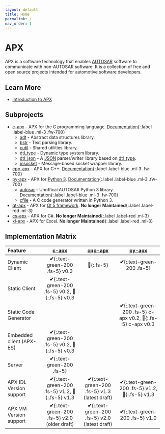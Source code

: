 ```yaml
---
layout: default
title: Home
permalink: /
nav_order: 1
---
```


# APX

APX is a software technology that enables [AUTOSAR](https://www.autosar.org/) software to communicate with non-AUTOSAR software.
It is a collection of free and open source projects intended for automotive software developers.

## Learn More

- [Introduction to APX](/apx/introduction)

## Subprojects

<!--
[APX C Docs][90]{: .btn .btn-red }
[APX Qt 5 Docs][91]{: .btn .btn-green }
[APX Python Docs][92]{: .btn .btn-blue }
-->

* [c-apx][0] - APX for the C programming language. [Documentation][90]{:.label .label-blue .ml-3 .fw-700}
  * [adt][1] - Abstract data structures library.
  * [bstr][2] - Text parsing library.
  * [cutil][3] - Shared utilities library.
  * [dtl_type][4] - Dynamic type system library.
  * [dtl_json][5] - A [JSON][6] parser/writer library based on [dtl_type][4].
  * [msocket][7] - Message-based socket wrapper library.
* [cpp-apx][50] - APX for C++. [Documentation][91]{:.label .label-blue .ml-3 .fw-700}
* [py-apx][20] - APX for [Python 3][21]. [Documentation][92]{:.label .label-blue .ml-3 .fw-700}
  * [autosar][22] - Unoffical AUTOSAR Python 3 library. [Documentation][93]{:.label .label-blue .ml-3 .fw-700}
  * [cfile][23] - A C code generator written in Python 3.
* [qt-apx][10] - APX for [Qt 5 framework][11]. **No longer Maintained**{:.label .label-red .ml-3}
* [cs-apx][30] - APX for C#. **No longer Maintained**{:.label .label-red .ml-3}
* [xl-apx][40] - APX for Excel. **No longer Maintained**{:.label .label-red .ml-3}

[0]: https://github.com/cogu/c-apx
[1]: https://github.com/cogu/adt
[2]: https://github.com/cogu/bstr
[3]: https://github.com/cogu/cutil
[4]: https://github.com/cogu/dtl_type
[5]: https://github.com/cogu/dtl_json
[6]: https://www.json.org
[7]: https://github.com/cogu/msocket
[10]: https://github.com/cogu/qt-apx
[11]: https://www.qt.io/
[20]: https://github.com/cogu/py-apx
[21]: https://www.python.org/
[22]: https://github.com/cogu/autosar
[23]: https://github.com/cogu/cfile
[30]: https://github.com/fousk/cs-apx
[40]: https://github.com/cogu/xl-apx
[50]: https://github.com/cogu/cpp-apx
[90]: /apx/implementations/c
[91]: /apx/implementations/cpp
[92]: /apx/implementations/python
[93]: https://autosar.readthedocs.io

## Implementation Matrix

| Feature                 | [c-apx](https://github.com/cogu/c-apx)                                             | [cpp-apx](https://github.com/cogu/cpp-apx)               | [py-apx](https://github.com/cogu/py-apx)                                           |
|:------------------------|:----------------------------------------------------------------------------------:|:--------------------------------------------------------:|:----------------------------------------------------------------------------------:|
| Dynamic Client          | **&#x2714;**{:.text-green-200 .fs-5} v0.3                                          | **&#x1F528;**{:.fs-5}                                    | **&#x2714;**{:.text-green-200 .fs-5}                                               |
| Static Client           | **&#x2714;**{:.text-green-200 .fs-5} v0.2, **&#x1F528;**{:.fs-5} v0.3              |                                                          |                                                                                    |
| Static Code Generator   |                                                                                    |                                                          | **&#x2714;**{:.text-green-200 .fs-5} c-apx v0.2, **&#x1F528;**{:.fs-5}  c-apx v0.3 |
| Embedded client (APX-ES)| **&#x2714;**{:.text-green-200 .fs-5} v0.2, **&#x1F528;**{:.fs-5}  v0.3             |                                                          |                                                                                    |
| Server                  | **&#x2714;**{:.text-green-200 .fs-5}                                               |                                                          |                                                                                    |
| APX IDL Version support | **&#x2714;**{:.text-green-200 .fs-5} v1.2, **&#x1F528;**{:.fs-5}  v1.3             | **&#x2714;**{:.text-green-200 .fs-5} v1.3 (latest draft) | **&#x2714;**{:.text-green-200 .fs-5} v1.2, **&#x1F528;**{:.fs-5}  v1.3             |
| APX VM Version support  | **&#x2714;**{:.text-green-200 .fs-5} v2.0 (older draft)                            | **&#x2714;**{:.text-green-200 .fs-5} v2.0 (latest draft) | **&#x2714;**{:.text-green-200 .fs-5} v1.0                                          |
